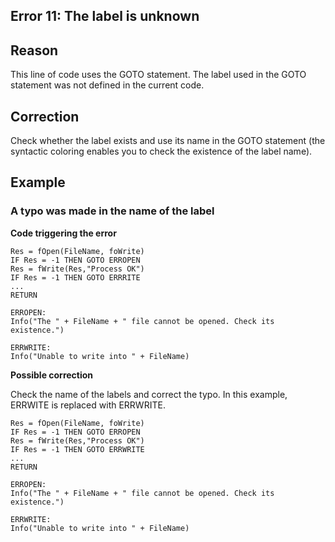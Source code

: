 
## Error 11: The label is unknown
			



<a name="NOTE1"></a>
<a name="NOTE1_1"></a>


## Reason
<a name="reason_ELTTEXTE000084"></a>
This line of code uses the GOTO statement. The label used in the GOTO statement was not defined in the current code.

<a name="NOTE2"></a>
<a name="NOTE2_1"></a>


## Correction
<a name="correction_ELTTEXTE000108"></a>
Check whether the label exists and use its name in the GOTO statement (the syntactic coloring enables you to check the existence of the label name).

<a name="NOTE3"></a>
<a name="NOTE3_1"></a>


## Example
<a name="example_ELTTEXTE000132"></a>


### A typo was made in the name of the label
<a name="typo_was_made_the_name_the_label_ELTPARAGRAPHE000025"></a>

**Code triggering the error**


```wl
Res = fOpen(FileName, foWrite)
IF Res = -1 THEN GOTO ERROPEN
Res = fWrite(Res,"Process OK")
IF Res = -1 THEN GOTO ERRRITE
...
RETURN
 
ERROPEN: 
Info("The " + FileName + " file cannot be opened. Check its existence.")
 
ERRWRITE: 
Info("Unable to write into " + FileName)
```


**Possible correction**

Check the name of the labels and correct the typo. In this example, ERRWITE is replaced with ERRWRITE.


```wl
Res = fOpen(FileName, foWrite)
IF Res = -1 THEN GOTO ERROPEN
Res = fWrite(Res,"Process OK")
IF Res = -1 THEN GOTO ERRWRITE
...
RETURN
 
ERROPEN: 
Info("The " + FileName + " file cannot be opened. Check its existence.")
 
ERRWRITE: 
Info("Unable to write into " + FileName)
```



